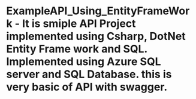 # ExampleAPI_Using_EntityFrameWork - It is smiple API Project implemented using Csharp, DotNet Entity Frame work and SQL. Implemented using Azure SQL server and SQL Database. this is very basic of API with swagger.
